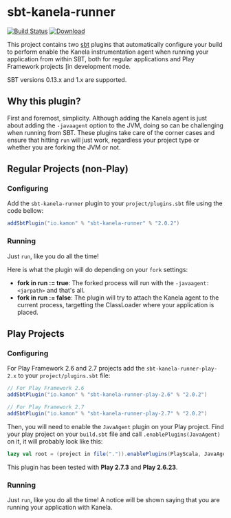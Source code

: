 sbt-kanela-runner
=========
[![Build Status](https://travis-ci.org/kamon-io/sbt-kanela-runner.png)](https://travis-ci.org/kamon-io/sbt-kanela-runner)
[![Download](https://api.bintray.com/packages/kamon-io/sbt-plugins/sbt-kanela-runner/images/download.svg)](https://bintray.com/kamon-io/sbt-plugins/sbt-kanela-runner/_latestVersion)


This project contains two [sbt] plugins that automatically configure your build to perform enable the Kanela
instrumentation agent when running your application from within SBT, both for regular applications and Play Framework
projects [in development mode.

SBT versions 0.13.x and 1.x are supported.

## Why this plugin?

First and foremost, simplicity. Although adding the Kanela agent is just about adding the `-javaagent` option to the JVM,
doing so can be challenging when running from SBT. These plugins take care of the corner cases and ensure that hitting
`run` will just work, regardless your project type or whether you are forking the JVM or not.



## Regular Projects (non-Play)

### Configuring

Add the `sbt-kanela-runner` plugin to your `project/plugins.sbt` file using the code bellow:

```scala
addSbtPlugin("io.kamon" % "sbt-kanela-runner" % "2.0.2")
```

### Running

Just `run`, like you do all the time!

Here is what the plugin will do depending on your `fork` settings:
* **fork in run := true**: The forked process will run with the `-javaagent:<jarpath>` and that's all.
* **fork in run := false**: The plugin will try to attach the Kanela agent to the current process, targetting the
ClassLoader where your application is placed.


## Play Projects

### Configuring

For Play Framework 2.6 and 2.7 projects add the `sbt-kanela-runner-play-2.x` to your `project/plugins.sbt` file:

```scala
// For Play Framework 2.6
addSbtPlugin("io.kamon" % "sbt-kanela-runner-play-2.6" % "2.0.2")

// For Play Framework 2.7
addSbtPlugin("io.kamon" % "sbt-kanela-runner-play-2.7" % "2.0.2")
```

Then, you will need to enable the `JavaAgent` plugin on your Play project. Find your play project on your `build.sbt`
file and call `.enablePlugins(JavaAgent)` on it, it will probably look like this:

```scala
lazy val root = (project in file(".")).enablePlugins(PlayScala, JavaAgent)
```

This plugin has been tested with **Play 2.7.3** and **Play 2.6.23**.

### Running

Just `run`, like you do all the time! A notice will be shown saying that you are running your application with Kanela.



[sbt]: https://github.com/sbt/sbt
[play]: https://www.playframework.com
